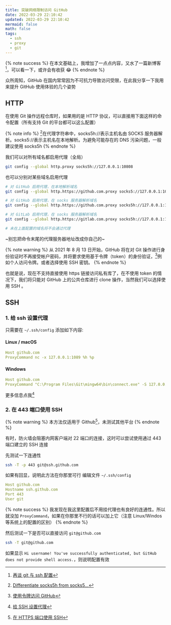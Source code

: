 ```yaml
---
title: 突破网络限制访问 GitHub
date: 2022-03-29 22:10:42
updated: 2022-03-29 22:10:42
mermaid: false
math: false
tags:
  - ssh
  - proxy
  - git
---
```


{% note success %}
在本文基础上，我增加了一点点内容，又水了一篇新博客[^5]，可以看一下，或许会有收获 😂
{% endnote %}

众所周知，GitHub 在国内常常因为不可抗力导致访问受限，在此我分享一下我用来提升 GitHub 使用体验的几个姿势

## HTTP

在使用 Git 操作远程仓库时，如果用的是 HTTP 协议，可以直接用下面这样的命令配置（所有支持 Git 的平台都可以这么配置）

{% note info %}
[^1]在代理字符串中，socks5h://表示主机名由 SOCKS 服务器解析。socks5://表示主机名在本地解析。为避免可能存在的 DNS 污染问题，一般建议使用 socks5h
{% endnote %}

我们可以对所有域名都启用代理（全局）

```bash
git config --global http.proxy socks5h://127.0.0.1:10808
```

也可以分别对某些域名启用代理

```bash
# 对 GitHub 启用代理，在本地解析域名
git config --global http.https://github.com.proxy socks5://127.0.0.1:10808

# 对 GitHub 启用代理，在 socks 服务器解析域名
git config --global http.https://github.com.proxy socks5h://127.0.0.1:10808

# 对 GitLab 启用代理，在 socks 服务器解析域名
git config --global http.https://gitlab.com.proxy socks5h://127.0.0.1:10808

# 未在上面配置的域名将不会通过代理
```

~别忘把命令末尾的代理服务器地址改成你自己的~

{% note warning %}
从 2021 年 8 月 13 日开始，GitHub 将在对 Git 操作进行身份验证时不再接受帐户密码，并将要求使用基于令牌（token）的身份验证，[^2]例如个人访问令牌。或者选择使用 SSH 密钥。
{% endnote %}

也就是说，现在不支持直接使用 https 链接访问私有库了，在不使用 token 的情况下，我们将只能对 GitHub 上的公共仓库进行 clone 操作，当然我们可以选择使用 SSH 。

## SSH

### 1. 给 ssh 设置代理

只需要在 `~/.ssh/config` 添加如下内容:

#### Linux / macOS

```yaml
Host github.com
ProxyCommand nc -x 127.0.0.1:1089 %h %p
```

#### Windows

```yaml
Host github.com
ProxyCommand "C:\Program Files\Git\mingw64\bin\connect.exe" -S 127.0.0.1:10808 %h %p
```

更多信息点我[^3]

### 2. 在 443 端口使用 SSH

{% note warning %}
本方法仅适用于 Github[^4]，未测试其他平台
{% endnote %}

有时，防火墙会阻塞内网客户端对 22 端口的连接，这时可以尝试使用通过 443 端口建立的 SSH 连接

先测试一下连通性

```bash
ssh -T -p 443 git@ssh.github.com
```

如果有回显，说明此方法在你那里可行
编辑文件 `~/.ssh/config`

```yaml
Host github.com
Hostname ssh.github.com
Port 443
User git
```

{% note success %}
我发现在我这里配置后不用挂代理也有良好的连通性。所以就没加 `ProxyCommand`，如果在你那里不行的话可以加上它（注意 Linux/Windos 等系统上的配置的区别）
{% endnote %}

然后测试一下是否可以直接访问 `git@github.com`

```bash
ssh -T git@github.com
```

如果显示 `Hi username! You've successfully authenticated, but GitHub does not provide shell access.`，则说明配置有效

[^1]: [Differentiate socks5h from socks5...](https://github.com/urllib3/urllib3/issues/1035)
[^2]: [使用令牌访问 GitHub](https://blog.oopsky.top/2021/08/github-authenticating-by-personal-access-token)
[^3]: [给 SSH 设置代理](https://blog.oopsky.top/2022/03/ssh-over-proxy/)
[^4]: [在 HTTPS 端口使用 SSH](https://docs.github.com/cn/authentication/troubleshooting-ssh/using-ssh-over-the-https-port)
[^5]: [再谈 git 与 ssh 配置](https://blog.oopsky.top/2022/12/eca39d14dbf84484939d280766dd6681/)
